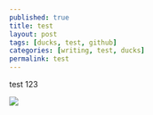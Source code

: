 ```yaml
---
published: true
title: test
layout: post
tags: [ducks, test, github]
categories: [writing, test, ducks]
permalink: test
---
```

test 123

<img src="http://www.manitowoc.org/images/pages/N906/duck-picture%5B1%5D.jpg">